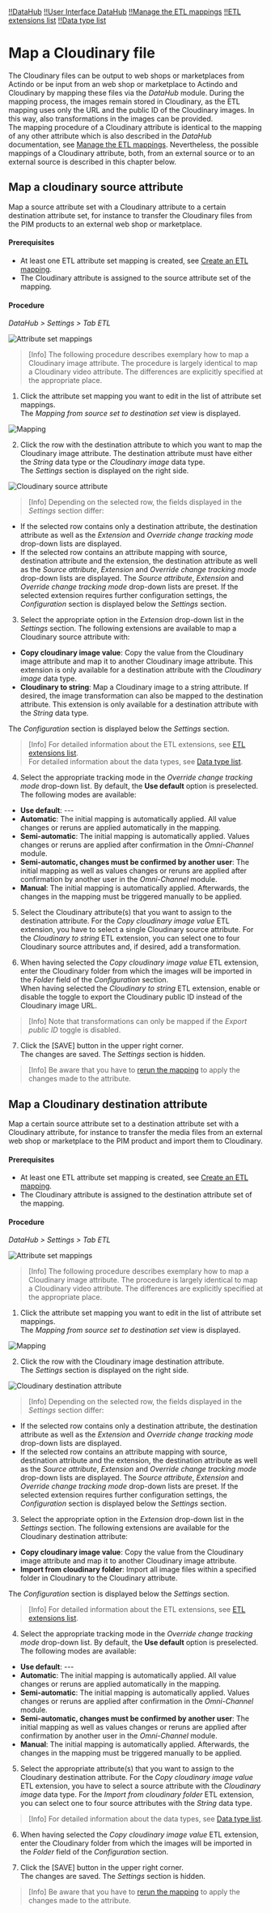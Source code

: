 [!!DataHub](DataHub)
[!!User Interface DataHub](../../DataHub/UserInterface/00_UserInterface.md)
[!!Manage the ETL mappings](../../DataHub/Operation/01_ManageETLMappings.md)
[!!ETL extensions list](../../DataHub/UserInterface/03_ETLExtensions.md)
[!!Data type list](../../PIM/UserInterface/04_DataTypeList.md)

# Map a Cloudinary file

The Cloudinary files can be output to web shops or marketplaces from Actindo or be input from an web shop or marketplace to Actindo and Cloudinary by mapping these files via the *DataHub* module. During the mapping process, the images remain stored in Cloudinary, as the ETL mapping uses only the URL and the public ID of the Cloudinary images. In this way, also transformations in the images can be provided.   
The mapping procedure of a Cloudinary attribute is identical to the mapping of any other attribute which is also described in the *DataHub* documentation, see [Manage the ETL mappings](../../DataHub/Operation/01_ManageETLMappings.md).
Nevertheless, the possible mappings of a Cloudinary attribute, both, from an external source or to an external source is described in this chapter below.   


## Map a cloudinary source attribute

Map a source attribute set with a Cloudinary attribute to a certain destination attribute set, for instance to transfer the Cloudinary files from the PIM products to an external web shop or marketplace.

#### Prerequisites

- At least one ETL attribute set mapping is created, see [Create an ETL mapping](../../DataHub/Operation/01_ManageETLMappings.md#create-an-ETL-mapping).
- The Cloudinary attribute is assigned to the source attribute set of the mapping.

#### Procedure

*DataHub > Settings > Tab ETL*

![Attribute set mappings](../../Assets/Screenshots/DataHub/Settings/ETL/AttributeSetMappings.png "[Attribute set mappings]")

> [Info] The following procedure describes exemplary how to map a Cloudinary image attribute. The procedure is largely identical to map a Cloudinary video attribute. The differences are explicitly specified at the appropriate place.

1. Click the attribute set mapping you want to edit in the list of attribute set mappings.   
  The *Mapping from source set to destination set* view is displayed.

  ![Mapping](../../Assets/Screenshots/DataHub/Settings/ETL/Mapping.png "[Mapping]")

2. Click the row with the destination attribute to which you want to map the Cloudinary image attribute. The destination attribute must have either the *String* data type or the *Cloudinary image* data type.  
  The *Settings* section is displayed on the right side.

  ![Cloudinary source attribute](../../Assets/Screenshots/DataHub/Settings/ETL/CloudinarySourceAttribute.png "[Cloudinary source attribute]")

  > [Info] Depending on the selected row, the fields displayed in the *Settings* section differ:
  - If the selected row contains only a destination attribute, the destination attribute as well as the *Extension* and *Override change tracking mode* drop-down lists are displayed.
  - If the selected row contains an attribute mapping with source, destination attribute and the extension, the destination attribute as well as the *Source attribute*, *Extension* and *Override change tracking mode* drop-down lists are displayed. The *Source attribute*, *Extension* and *Override change tracking mode* drop-down lists are preset. If the selected extension requires further configuration settings, the *Configuration* section is displayed below the *Settings* section.  


3. Select the appropriate option in the *Extension* drop-down list in the *Settings* section. The following extensions are available to map a Cloudinary source attribute with:
  - **Copy cloudinary image value**: Copy the value from the Cloudinary image attribute and map it to another Cloudinary image attribute. This extension is only available for a destination attribute with the *Cloudinary image* data type.
  - **Cloudinary to string**: Map a Cloudinary image to a string attribute. If desired, the image transformation can also be mapped to the destination attribute. This extension is only available for a destination attribute with the *String* data type.

  The *Configuration* section is displayed below the *Settings* section.

  > [Info] For detailed information about the ETL extensions, see [ETL extensions list](../../DataHub/UserInterface/03_ETLExtensions.md).   
  For detailed information about the data types, see [Data type list](../../PIM/UserInterface/04_DataTypeList.md).

4. Select the appropriate tracking mode in the *Override change tracking mode* drop-down list. By default, the **Use default** option is preselected. The following modes are available:
  - **Use default**: ---
  - **Automatic**: The initial mapping is automatically applied. All value changes or reruns are applied automatically in the mapping.  
  - **Semi-automatic**: The initial mapping is automatically applied. Values changes or reruns are applied after confirmation in the *Omni-Channel* module.
  - **Semi-automatic, changes must be confirmed by another user**: The initial mapping as well as values changes or reruns are applied after confirmation by another user in the *Omni-Channel* module.
  - **Manual**: The initial mapping is automatically applied. Afterwards, the changes in the mapping must be triggered manually to be applied.


5. Select the Cloudinary attribute(s) that you want to assign to the destination attribute. For the *Copy cloudinary image value* ETL extension, you have to select a single Cloudinary source attribute. For the *Cloudinary to string* ETL extension, you can select one to four Cloudinary source attributes and, if desired, add a transformation.

6. When having selected the *Copy cloudinary image value* ETL extension, enter the Cloudinary folder from which the images will be imported in the *Folder* field of the *Configuration* section.    
When having selected the *Cloudinary to string* ETL extension, enable or disable the toggle to export the Cloudinary public ID instead of the Cloudinary image URL.

  > [Info] Note that transformations can only be mapped if the *Export public ID* toggle is disabled.

7. Click the [SAVE] button in the upper right corner.   
  The changes are saved. The *Settings* section is hidden.

  > [Info] Be aware that you have to [rerun the mapping](../../DataHub/Operation/01_ManageETLMappings.md#rerun-an-etl-mapping) to apply the changes made to the attribute.



## Map a Cloudinary destination attribute

Map a certain source attribute set to a destination attribute set with a Cloudinary attribute, for instance to transfer the media files from an external web shop or marketplace to the PIM product and import them to Cloudinary.

#### Prerequisites

- At least one ETL attribute set mapping is created, see [Create an ETL mapping](../../DataHub/Operation/01_ManageETLMappings.md#create-an-ETL-mapping).
- The Cloudinary attribute is assigned to the destination attribute set of the mapping.

#### Procedure

*DataHub > Settings > Tab ETL*

![Attribute set mappings](../../Assets/Screenshots/DataHub/Settings/ETL/AttributeSetMappings.png "[Attribute set mappings]")

> [Info] The following procedure describes exemplary how to map a Cloudinary image attribute. The procedure is largely identical to map a Cloudinary video attribute. The differences are explicitly specified at the appropriate place.

1. Click the attribute set mapping you want to edit in the list of attribute set mappings.   
  The *Mapping from source set to destination set* view is displayed.

  ![Mapping](../../Assets/Screenshots/DataHub/Settings/ETL/Mapping.png "[Mapping]")

2. Click the row with the Cloudinary image destination attribute.   
  The *Settings* section is displayed on the right side.

  ![Cloudinary destination attribute](../../Assets/Screenshots/DataHub/Settings/ETL/CloudinaryDestinationAttribute.png "[Cloudinary destination attribute]")

  > [Info] Depending on the selected row, the fields displayed in the *Settings* section differ:
  - If the selected row contains only a destination attribute, the destination attribute as well as the *Extension* and *Override change tracking mode* drop-down lists are displayed.
  - If the selected row contains an attribute mapping with source, destination attribute and the extension, the destination attribute as well as the *Source attribute*, *Extension* and *Override change tracking mode* drop-down lists are displayed. The *Source attribute*, *Extension* and *Override change tracking mode* drop-down lists are preset. If the selected extension requires further configuration settings, the *Configuration* section is displayed below the *Settings* section.  


3. Select the appropriate option in the *Extension* drop-down list in the *Settings* section. The following extensions are available for the Cloudinary destination attribute:
  - **Copy cloudinary image value**: Copy the value from the Cloudinary image attribute and map it to another Cloudinary image attribute.
  - **Import from cloudinary folder**: Import all image files within a specified folder in Cloudinary to the Cloudinary attribute.    

  The *Configuration* section is displayed below the *Settings* section.

  > [Info] For detailed information about the ETL extensions, see [ETL extensions list](../../DataHub/UserInterface/03_ETLExtensions.md).

4. Select the appropriate tracking mode in the *Override change tracking mode* drop-down list. By default, the **Use default** option is preselected. The following modes are available:
  - **Use default**: ---
  - **Automatic**: The initial mapping is automatically applied. All value changes or reruns are applied automatically in the mapping.  
  - **Semi-automatic**: The initial mapping is automatically applied. Values changes or reruns are applied after confirmation in the *Omni-Channel* module.
  - **Semi-automatic, changes must be confirmed by another user**: The initial mapping as well as values changes or reruns are applied after confirmation by another user in the *Omni-Channel* module.
  - **Manual**: The initial mapping is automatically applied. Afterwards, the changes in the mapping must be triggered manually to be applied.


5. Select the appropriate attribute(s) that you want to assign to the Cloudinary destination attribute. For the *Copy cloudinary image value* ETL extension, you have to select a source attribute with the *Cloudinary image* data type. For the *Import from cloudinary folder* ETL extension, you can select one to four source attributes with the *String* data type.

  > [Info] For detailed information about the data types, see [Data type list](../../PIM/UserInterface/04_DataTypeList.md).

6. When having selected the *Copy cloudinary image value* ETL extension, enter the Cloudinary folder from which the images will be imported in the *Folder* field of the *Configuration* section.   

7. Click the [SAVE] button in the upper right corner.   
  The changes are saved. The *Settings* section is hidden.

  > [Info] Be aware that you have to [rerun the mapping](../../DataHub/Operation/01_ManageETLMappings.md#rerun-an-etl-mapping) to apply the changes made to the attribute.

